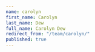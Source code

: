 ```yaml
---
name: carolyn
first_name: Carolyn
last_name: Dew
full_name: Carolyn Dew
redirect_from: "/team/carolyn/"
published: true
---
```


